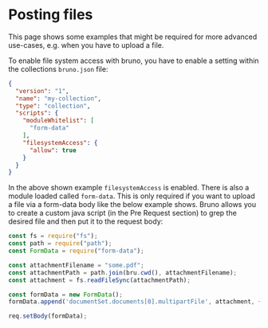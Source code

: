 # Posting files

This page shows some examples that might be required for more advanced use-cases, e.g. when you have to upload a file.

To enable file system access with bruno, you have to enable a setting within the collections `bruno.json` file:

```json
{
  "version": "1",
  "name": "my-collection",
  "type": "collection",
  "scripts": {
    "moduleWhitelist": [
      "form-data"
    ],
    "filesystemAccess": {
      "allow": true
    }
  }
}
```

In the above shown example `filesystemAccess` is enabled. There is also a module loaded called `form-data`. This is only required if you want to upload a file via a form-data body like the below example shows. Bruno allows you to create a custom java script (in the Pre Request section) to grep the desired file and then put it to the request body: 

```javascript
const fs = require("fs");
const path = require("path");
const FormData = require("form-data");

const attachmentFilename = "some.pdf";
const attachmentPath = path.join(bru.cwd(), attachmentFilename);
const attachment = fs.readFileSync(attachmentPath);

const formData = new FormData();
formData.append('documentSet.documents[0].multipartFile', attachment, { filename: attachmentFilename }); 

req.setBody(formData);
```
